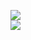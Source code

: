 [![](https://img.shields.io/badge/Made%20With-Github%20Spray-lightgrey.svg?style=for-the-badge&logo=github)](https://github.com/Annihil/github-spray#8594)  
[![](https://i.imgur.com/2DrTn0Z.gif)](https://github.com/Annihil/github-spray)